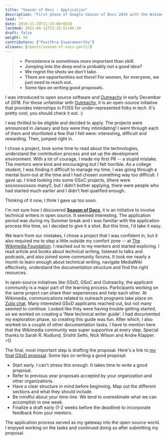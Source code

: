 ```yaml
---
title: "Season of Docs - Application"
description: "First phase of Google Season of Docs 2019 with the Wikimedia Foundation."
lead: ""
date: 2019-11-29T11:33:00+0530
lastmod: 2021-04-12T23:25:51+05:30
draft: false
weight: 50
contributors: ["Pavithra Eswaramoorthy"]
aliases: [/posts/season-of-socs-part1/]
---
```


>* **Persistence is sometimes more important than skill.**
>* **Jumping into the deep end is probably not a good idea?**
>* **We regret the shots we don’t take.**
>* **There are opportunities out there! For women, for everyone, we just need to reach out.**
>* **Some tips on writing good proposals.**

I was introduced to open source software and [Outreachy](https://www.outreachy.org/) in early December of 2018. For those unfamiliar with [Outreachy](https://www.outreachy.org/), it is an open-source initiative that provides internships in FOSS for under-represented folks in tech. It's pretty cool, you should check it out. :)

I was thrilled to be eligible and decided to apply. The projects were announced in January and boy were they intimidating! I went through each of them and shortlisted a few that I felt were: interesting, difficult and rewarding. Then, jumped right in.

I chose a project, took some time to read about the technologies, understand the contribution process and set up the development environment. With a lot of courage, I made my first PR -- a stupid mistake. The mentors were kind and encouraging but I felt horrible. As a college student, I was finding it difficult to manage my time, I was going through a mental burn-out at the time and I had chosen something way too difficult. I gave up. I tried looking into some GSoC projects, (there were sooooooooooo many!), but I didn’t bother applying, there were people who had started much earlier and I didn't feel qualified enough.

Thinking of it now, I think I gave up too soon.


I'm not sure how I discovered **[Season of Docs](https://developers.google.com/season-of-docs/)**, it is an initiative to involve technical writers in open source. It seemed interesting. The application period was during my Summer break and I was familiar with the application process this time, so I decided to give it a shot. But this time, I'd take it easy.

We learn from our mistakes, I chose a project that I was confident in, but it also required me to step a little outside my comfort zone -- at [The Wikimedia Foundation](https://wikimediafoundation.org/). I reached out to my mentors and started exploring. I read article and books about technical writing, listened to talks and podcasts, and also joined some community forums. It took me nearly a month to learn enough about technical writing, navigate MediaWiki effectively, understand the documentation structure and find the right resources.

In open-source initiatives like GSoD, GSoC and Outreachy, the applicant community is a major part of the learning process. Participants working on the same project can share their experiences and help each other. At Wikimedia, communications related to outreach programs take place on [Zulip chat](https://zulipchat.com/). Many interested GSoD applicants reached out, but not many seemed to continue. Looked like they were having trouble getting started, so we worked on creating a 'New technical writer guide'. I had documented my exploration phase, so creating this guide was fun. After which, I also worked on a couple of other documentation tasks. I have to mention here that the Wikimedia community was super supportive at every step. Special thanks to Sarah R. Rodlund, Srishti Sethi, Nick Wilson and Andre Klapper. =D

The final, most important step is drafting the proposal. Here's a link to [my final GSoD proposal](https://phabricator.wikimedia.org/T226018). Some tips on writing a good proposal:

- Start early. I can't stress this enough. It takes time to write a good proposal.
- Refer to previous year proposals accepted by your organization and other organizations.
- Have a clear structure in mind before beginning. Map out the different sections and what they should include.
- Be mindful about your time-line. We tend to overestimate what we can accomplish in one week.
- Finalize a draft early (1-2 weeks before the deadline) to incorporate feedback from your mentors.

The application process served as my gateway into the open-source world. I enjoyed working on the tasks and continued doing so after submitting my proposal.
